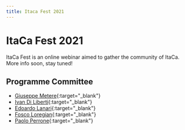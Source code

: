 ```yaml
---
title: Itaca Fest 2021
---
```


# ItaCa Fest 2021

ItaCa Fest is an online webinar aimed to gather the community of ItaCa. More info soon, stay tuned!


## Programme Committee

- [Giuseppe Metere](http://math.unipa.it/metere/){:target="_blank"}
- [Ivan Di Liberti](https://diliberti.github.io){:target="_blank"}
- [Edoardo Lanari](https://edolana.github.io){:target="_blank"}
- [Fosco Loregian](http://tetrapharmakon.github.io){:target="_blank"}
- [Paolo Perrone](http://www.paoloperrone.org/){:target="_blank"}